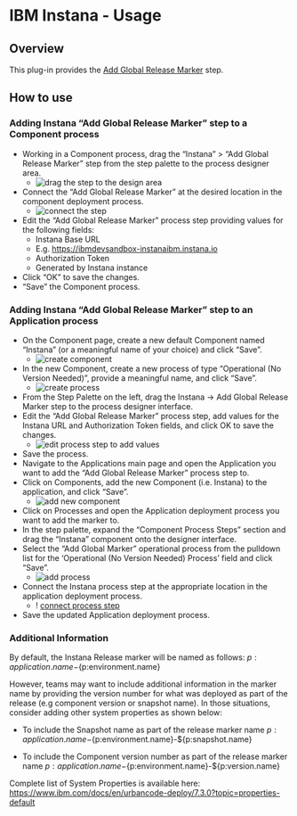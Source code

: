 # IBM Instana - Usage

## Overview

This plug-in provides the [Add Global Release Marker](steps.md#add-global-release-marker) step.

## How to use

### Adding Instana “Add Global Release Marker” step to a Component process

* Working in a Component process, drag the “Instana” > “Add Global Release Marker” step from the step palette to the process designer area.
  * ![drag the step to the design area](media/fig1.png)
* Connect the “Add Global Release Marker” at the desired location in the component deployment process.
  * ![connect the step](media/fig2.png)
* Edit the “Add Global Release Marker” process step providing values for the following fields:
  * Instana Base URL
  * E.g. <https://ibmdevsandbox-instanaibm.instana.io>
  * Authorization Token
  * Generated by Instana instance
* Click “OK” to save the changes.
* “Save” the Component process.

### Adding Instana “Add Global Release Marker” step to an Application process

* On the Component page, create a new default Component named “Instana” (or a meaningful name of your choice) and click “Save”.
  * ![create component](media/fig3.png)
* In the new Component, create a new process of type “Operational (No Version Needed)”, provide a meaningful name, and click “Save”.
  * ![create process](media/fig4.png)
* From the Step Palette on the left, drag the Instana -> Add Global Release Marker  step to the process designer interface.
* Edit the “Add Global Release Marker” process step, add values for the Instana URL and Authorization Token fields, and click OK to save the changes.
  * ![edit process step to add values](media/fig5.png)
* Save the process.
* Navigate to the Applications main page and open the Application you want to add the “Add Global Release Marker” process step to.
* Click on Components, add the new Component (i.e. Instana) to the application, and click “Save”.
  * ![add new component](media/fig6.png)
* Click on Processes and open the Application deployment process you want to add the marker to.
* In the step palette, expand the “Component Process Steps” section and drag the “Instana” component onto the designer interface.
* Select the “Add Global Marker” operational process from the pulldown list for the ‘Operational (No Version Needed) Process’ field and click “Save”.
  * ![add process](media/fig7.png)
* Connect the Instana process step at the appropriate location in the application deployment process.
  * ! [connect process step](media/fig8.png)
* Save the updated Application deployment process.

### Additional Information

By default, the Instana Release marker will be named as follows:
    ${p:application.name}-${p:environment.name}

However, teams may want to include additional information in the marker name by providing the version number for what was deployed as part of the release (e.g component version or snapshot name).  In those situations, consider adding other system properties as shown below:

* To include the Snapshot name as part of the release marker name
    ${p:application.name}-${p:environment.name}-${p:snapshot.name}

* To include the Component version number as part of the release marker name
    ${p:application.name}-${p:environment.name}-${p:version.name}

Complete list of System Properties is available here: <https://www.ibm.com/docs/en/urbancode-deploy/7.3.0?topic=properties-default>

